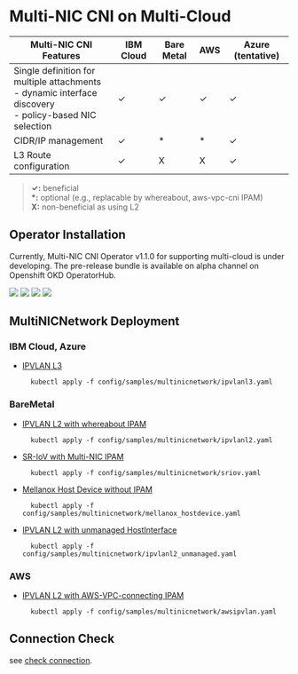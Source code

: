 # Multi-NIC CNI on Multi-Cloud

Multi-NIC CNI Features|IBM Cloud|Bare Metal|AWS|Azure (tentative)
---|---|---|---|---
Single definition for multiple attachments<br>- dynamic interface discovery<br>- policy-based NIC selection|&check;|&check;|&check;|&check;
CIDR/IP management|&check;|*|*|&check;
L3 Route configuration|&check;|X|X|&check;

> **&check;:** beneficial<br>**\*:** optional (e.g., replacable by whereabout, aws-vpc-cni IPAM)<br>**X:** non-beneficial as using L2

## Operator Installation
Currently, Multi-NIC CNI Operator v1.1.0 for supporting multi-cloud is under developing. The pre-release bundle is available on alpha channel on Openshift OKD OperatorHub.

![](../img/openshift-operatorhub.png)
![](../img/v1.1.0-1.png)
![](../img/v1.1.0-2.png)
![](../img/v1.1.0-3.png)

## MultiNICNetwork Deployment

### IBM Cloud, Azure

- [IPVLAN L3](https://github.com/foundation-model-stack/multi-nic-cni/tree/main/config/samples/multinicnetwork/ipvlanl3.yaml)

        kubectl apply -f config/samples/multinicnetwork/ipvlanl3.yaml
        
### BareMetal
- [IPVLAN L2 with whereabout IPAM](https://github.com/foundation-model-stack/multi-nic-cni/tree/main/config/samples/multinicnetwork/ipvlanl2.yaml)

        kubectl apply -f config/samples/multinicnetwork/ipvlanl2.yaml

- [SR-IoV with Multi-NIC IPAM](https://github.com/foundation-model-stack/multi-nic-cni/tree/main/config/samples/multinicnetwork/sriov.yaml)

        kubectl apply -f config/samples/multinicnetwork/sriov.yaml

- [Mellanox Host Device without IPAM](https://github.com/foundation-model-stack/multi-nic-cni/tree/main/config/samples/multinicnetwork/mellanox_hostdevice.yaml)

        kubectl apply -f config/samples/multinicnetwork/mellanox_hostdevice.yaml

- [IPVLAN L2 with unmanaged HostInterface](https://github.com/foundation-model-stack/multi-nic-cni/tree/main/config/samples/multinicnetwork/ipvlanl2_unmanaged.yaml)

        kubectl apply -f config/samples/multinicnetwork/ipvlanl2_unmanaged.yaml

### AWS
- [IPVLAN L2 with AWS-VPC-connecting IPAM](https://github.com/foundation-model-stack/multi-nic-cni/tree/main/config/samples/multinicnetwork/awsipvlan.yaml)

        kubectl apply -f config/samples/multinicnetwork/awsipvlan.yaml

## Connection Check
see [check connection](https://github.com/foundation-model-stack/multi-nic-cni/tree/main/README.md#check-connections).